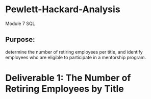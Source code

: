# Pewlett-Hackard-Analysis
Module 7 SQL
## Purpose:
determine the number of retiring employees per title, and identify employees who are eligible to participate in a mentorship program.

# Deliverable 1: The Number of Retiring Employees by Title
